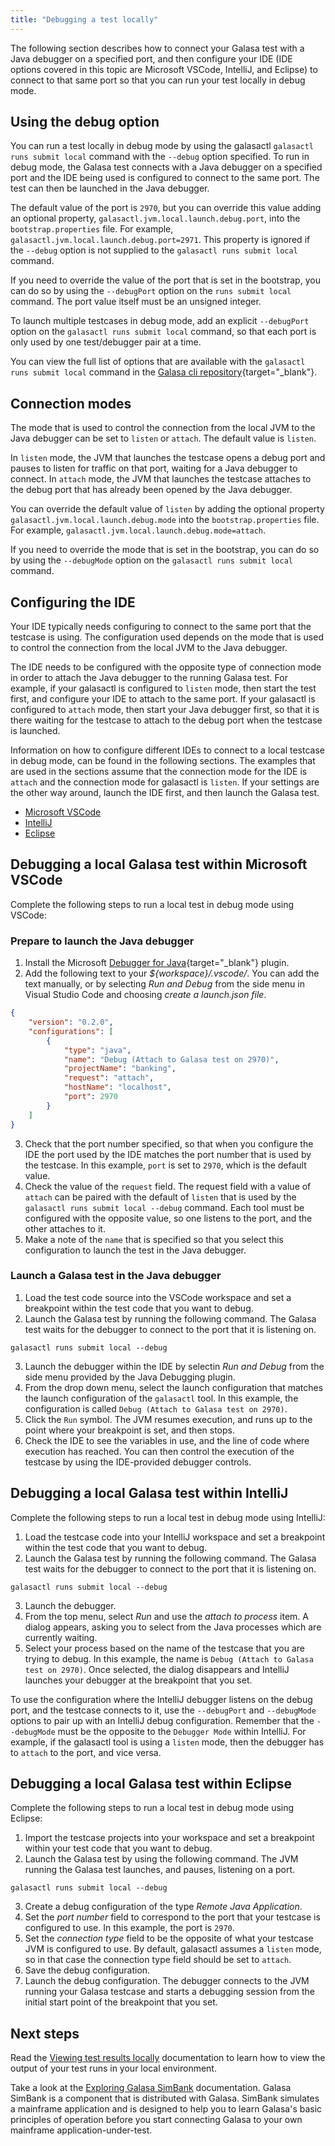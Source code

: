 ```yaml
---
title: "Debugging a test locally"
---
```


The following section describes how to connect your Galasa test with a Java debugger on a specified port, and then configure your IDE (IDE options covered in this topic are Microsoft VSCode, IntelliJ, and Eclipse) to connect to that same port so that you can run your test locally in debug mode.


## Using the debug option

You can run a test locally in debug mode by using the galasactl `galasactl runs submit local` command with the `--debug` option specified. To run in debug mode, the Galasa test connects with a Java debugger on a specified port and the IDE being used is configured to connect to the same port. The test can then be launched in the Java debugger. 

The default value of the port is `2970`, but you can override this value adding an optional property, `galasactl.jvm.local.launch.debug.port`, into the `bootstrap.properties` file. For example, `galasactl.jvm.local.launch.debug.port=2971`. This property is ignored if the `--debug` option is not supplied to the `galasactl runs submit local` command.

If you need to override the value of the port that is set in the bootstrap, you can do so by using the `--debugPort` option on the `runs submit local` command. The port value itself must be an unsigned integer.

To launch multiple testcases in debug mode, add an explicit `--debugPort` option on the `galasactl runs submit local` command, so that each port is only used by one test/debugger pair at a time.

You can view the full list of options that are available with the `galasactl runs submit local` command in the 
[Galasa cli repository](https://github.com/galasa-dev/cli/blob/main/docs/generated/galasactl_runs_submit_local.md){target="_blank"}.


## Connection modes

The mode that is used to control the connection from the local JVM to the Java debugger can be set to `listen` or `attach`. The default value is `listen`. 

In `listen` mode, the JVM that launches the testcase opens a debug port and pauses to listen for traffic on that port, waiting for a Java debugger to connect. In `attach` mode, the JVM that launches the testcase attaches to the debug port that has already been opened by the Java debugger.

You can override the default value of `listen` by adding the optional property `galasactl.jvm.local.launch.debug.mode` into the `bootstrap.properties` file. For example, `galasactl.jvm.local.launch.debug.mode=attach`.

If you need to override the mode that is set in the bootstrap, you can do so by using the `--debugMode` option on the `galasactl runs submit local` command. 


## Configuring the IDE

Your IDE typically needs configuring to connect to the same port that the testcase is using. The configuration used depends on the mode that is used to control the connection from the local JVM to the Java debugger. 

The IDE needs to be configured with the opposite type of connection mode in order to attach the Java debugger to the running Galasa test. For example, if your galasactl is configured to `listen` mode, then start the test first, and configure your IDE to attach to the same port. If your galasactl is configured to `attach` mode, then start your Java debugger first, so that it is there waiting for the testcase to attach to the debug port when the testcase is launched.

Information on how to configure different IDEs to connect to a local testcase in debug mode, can be found in the following sections. The examples that are used in the sections assume that the connection mode for the IDE is `attach` and the connection mode for galasactl is `listen`. If your settings are the other way around, launch the IDE first, and then launch the Galasa test.

- [Microsoft VSCode](#debugging-a-local-galasa-test-within-microsoft-vscode)
- [IntelliJ](#debugging-a-local-galasa-test-within-intellij)
- [Eclipse](#debugging-a-local-galasa-test-within-eclipse)


## Debugging a local Galasa test within Microsoft VSCode

Complete the following steps to run a local test in debug mode using VSCode:


### Prepare to launch the Java debugger

1. Install the Microsoft [Debugger for Java](https://github.com/microsoft/vscode-java-debug){target="_blank"} plugin. 
2. Add the following text to your _${workspace}/.vscode/_. You can add the text manually, or by selecting _Run and Debug_ from the side menu in Visual Studio Code and choosing _create a launch.json file_.
```json
{
    "version": "0.2.0",
    "configurations": [
        {
            "type": "java",
            "name": "Debug (Attach to Galasa test on 2970)",
            "projectName": "banking",
            "request": "attach",
            "hostName": "localhost",
            "port": 2970
        }
    ]
}
```
3. Check that the port number specified, so that when you configure the IDE the port used by the IDE matches the port number that is used by the testcase. In this example, `port` is set to `2970`, which is the default value.<br>
4. Check the value of the `request` field. The request field with a value of `attach` can be paired with the default of `listen` that is used by the `galasactl runs submit local --debug` command. Each tool must be configured with the opposite value, so one listens to the port, and the other attaches to it.
5. Make a note of the `name` that is specified so that you select this configuration to launch the test in the Java debugger. 


### Launch a Galasa test in the Java debugger


1. Load the test code source into the VSCode workspace and set a breakpoint within the test code that you want to debug.
2. Launch the Galasa test by running the following command. The Galasa test waits for the debugger to connect to the port that it is listening on.
```
galasactl runs submit local --debug
```
3. Launch the debugger within the IDE by selectin _Run and Debug_ from the side menu provided by the Java Debugging plugin.
4. From the drop down menu, select the launch configuration that matches the launch configuration of the `galasactl` tool. In this example, the configuration is called `Debug (Attach to Galasa test on 2970)`.
5. Click the `Run` symbol. The JVM resumes execution, and runs up to the point where your breakpoint is set, and then stops.
6. Check the IDE to see the variables in use, and the line of code where execution has reached. You can then control the execution of the testcase by using the IDE-provided debugger controls. 


## Debugging a local Galasa test within IntelliJ

Complete the following steps to run a local test in debug mode using IntelliJ:


1. Load the testcase code into your IntelliJ workspace and set a breakpoint within the test code that you want to debug.
2. Launch the Galasa test by running the following command. The Galasa test waits for the debugger to connect to the port that it is listening on.
```
galasactl runs submit local --debug
```
3. Launch the debugger. 
4. From the top menu, select _Run_ and use the _attach to process_ item. A dialog appears, asking you to select from the Java processes which are currently waiting. 
5. Select your process based on the name of the testcase that you are trying to debug. In this example, the name is `Debug (Attach to Galasa test on 2970)`. Once selected, the dialog disappears and IntelliJ launches your debugger at the breakpoint that you set.

To use the configuration where the IntelliJ debugger listens on the debug port, and the testcase connects to it, use the `--debugPort` and `--debugMode` options to pair up with an IntelliJ debug configuration. Remember that the `--debugMode` must be the opposite to the `Debugger Mode` within IntelliJ. For example, if the galasactl tool is using a `listen` mode, then the debugger has to `attach` to the port, and vice versa.

## Debugging a local Galasa test within Eclipse

Complete the following steps to run a local test in debug mode using Eclipse:

1. Import the testcase projects into your workspace and set a breakpoint within your test code that you want to debug.
2. Launch the Galasa test by using the following command. The JVM running the Galasa test launches, and pauses, listening on a port. 
```
galasactl runs submit local --debug
``` 
3. Create a debug configuration of the type _Remote Java Application_.
4. Set the _port number_ field to correspond to the port that your testcase is configured to use. In this example, the port is `2970`.
5. Set the _connection type_ field to be the opposite of what your testcase JVM is configured to use. By default, galasactl assumes a `listen` mode, so in that case the connection type field should be set to `attach`.
6. Save the debug configuration.
7. Launch the debug configuration. The debugger connects to the JVM running your Galasa testcase and starts a debugging session from the initial start point of the breakpoint that you set.


## Next steps

Read the [Viewing test results locally](./viewing-test-results-cli.md) documentation to learn how to view the output of your test runs in your local environment. 

Take a look at the [Exploring Galasa SimBank](../running-simbank-tests/index.md) documentation. Galasa SimBank is a component that is distributed with Galasa. SimBank simulates a mainframe application and is designed to help you to learn Galasa's basic principles of operation before you start connecting Galasa to your own mainframe application-under-test.